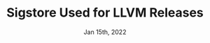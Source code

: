 ---
title: Sigstore Used for LLVM Releases
date: Jan 15th, 2022
entryTag: event
link: https://apt.llvm.org/#sigstore
---